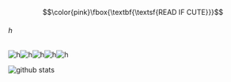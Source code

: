 $$\color{pink}\fbox{\textbf{\textsf{READ IF CUTE}}}$$

###### _h_

![h](https://cdn.discordapp.com/emojis/740291184223584437.gif)![h](https://cdn.discordapp.com/emojis/740291184223584437.gif)![h](https://cdn.discordapp.com/emojis/740291184223584437.gif)![h](https://cdn.discordapp.com/emojis/740291184223584437.gif)![h](https://cdn.discordapp.com/emojis/740291184223584437.gif)

![github stats](https://github-readme-stats.vercel.app/api?username=meguminsama&theme=radical&show_icons=true&hide_border=true)
